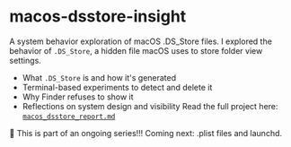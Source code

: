 # macos-dsstore-insight
A system behavior exploration of macOS .DS_Store files.
I explored the behavior of `.DS_Store`, a hidden file macOS uses to store folder view settings.  
- What `.DS_Store` is and how it's generated
- Terminal-based experiments to detect and delete it
- Why Finder refuses to show it
- Reflections on system design and visibility
Read the full project here: [`macos_dsstore_report.md`](./macos_dsstore_report.md)

📌 This is part of an ongoing series!!!  Coming next: .plist files and launchd.
